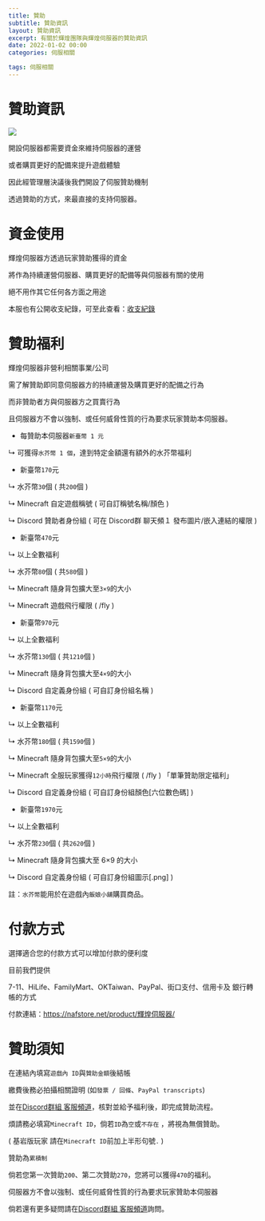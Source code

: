 ```yaml
---
title: 贊助
subtitle: 贊助資訊
layout: 贊助資訊
excerpt: 有關於輝煌團隊與輝煌伺服器的贊助資訊
date: 2022-01-02 00:00
categories: 伺服相關 

tags: 伺服相關
---
```


# 贊助資訊

![](https://media.discordapp.net/attachments/596718421966716928/971190210928992267/AddText_05-04-06.36.35.png)


開設伺服器都需要資金來維持伺服器的運營

或者購買更好的配備來提升遊戲體驗

因此經管理層決議後我們開設了伺服贊助機制

透過贊助的方式，來最直接的支持伺服器。



# 資金使用

輝煌伺服器方透過玩家贊助獲得的資金

將作為持續運營伺服器、購買更好的配備等與伺服器有關的使用

絕不用作其它任何各方面之用途

本服也有公開收支紀錄，可至此查看：<a href="https://www.brilliantw.net/收支紀錄">收支紀錄</a>



# 贊助福利

輝煌伺服器非營利相關事業/公司

需了解贊助即同意伺服器方的持續運營及購買更好的配備之行為

而非贊助者方與伺服器方之買賣行為

且伺服器方不會以強制、或任何威脅性質的行為要求玩家贊助本伺服器。

- 每贊助本伺服器` 新臺幣 1 元 `

↳ 可獲得` 水芥幣 1 個 `，達到特定金額還有額外的水芥幣福利



- 新臺幣` 170 `元

↳ 水芥幣` 30 `個 ( 共` 200 `個 ) 

↳ Minecraft 自定遊戲稱號 ( 可自訂稱號名稱/顏色 ) 

↳ Discord 贊助者身份組 ( 可在 Discord群 聊天頻１ 發布圖片/嵌入連結的權限 ) 



- 新臺幣` 470 `元

↳ 以上全數福利 

↳ 水芥幣` 80 `個 ( 共` 580 `個 ) 

↳ Minecraft 隨身背包擴大至` 3×9 `的大小 

↳ Minecraft 遊戲飛行權限 ( /fly ) 



- 新臺幣` 970 `元

↳ 以上全數福利

↳ 水芥幣` 130 `個 ( 共` 1210 `個 ) 

↳ Minecraft 隨身背包擴大至` 4×9 `的大小 

↳ Discord 自定義身份組 ( 可自訂身份組名稱 ) 



- 新臺幣` 1170 `元

↳ 以上全數福利 

↳ 水芥幣` 180 `個 ( 共` 1590 `個 ) 

↳ Minecraft 隨身背包擴大至` 5×9 `的大小 

↳ Minecraft 全服玩家獲得` 12小時 `飛行權限 ( /fly ) 「單筆贊助限定福利」

↳ Discord 自定義身份組 ( 可自訂身份組顏色[六位數色碼] ) 



- 新臺幣` 1970 `元

↳ 以上全數福利 

↳ 水芥幣` 230 `個 ( 共` 2620 `個 ) 

↳ Minecraft 隨身背包擴大至 6×9 的大小 

↳ Discord 自定義身份組 ( 可自訂身份組圖示[.png] ) 



註：` 水芥幣 `能用於在遊戲內` 飯娘小舖 `購買商品。



# 付款方式

選擇適合您的付款方式可以增加付款的便利度

目前我們提供

7-11、HiLife、FamilyMart、OKTaiwan、PayPal、街口支付、信用卡及 銀行轉帳的方式

付款連結：https://nafstore.net/product/輝煌伺服器/



# 贊助須知

在連結內填寫` 遊戲內 ID `與` 贊助金額 `後結帳

繳費後務必拍攝相關證明 (如` 發票 / 回條 `、` PayPal transcripts `) 

並在<a href="https://discord.com/invite/5MHGpAFGEN">Discord群組 客服頻道</a>，核對並給予福利後，即完成贊助流程。

煩請務必填寫` Minecraft ID `，倘若` ID `為` 空 `或` 不存在 ` ，將視為無償贊助。

(  基岩版玩家 請在` Minecraft ID `前加上半形句號` . ` )


贊助為` 累積制 `

倘若您第一次贊助` 200 `、第二次贊助` 270 `，您將可以獲得` 470 `的福利。


伺服器方不會以強制、或任何威脅性質的行為要求玩家贊助本伺服器


倘若還有更多疑問請在<a href="https://discord.com/invite/5MHGpAFGEN">Discord群組 客服頻道</a>詢問。
